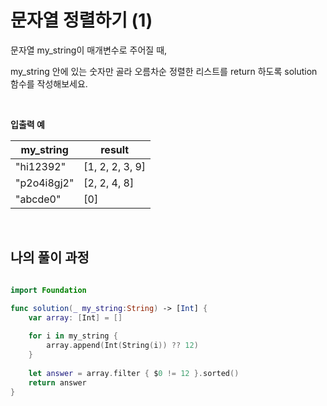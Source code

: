 문자열 정렬하기 (1)
==================

문자열 my_string이 매개변수로 주어질 때,    

my_string 안에 있는 숫자만 골라 오름차순 정렬한 리스트를 return 하도록 solution 함수를 작성해보세요.   

</br>

**입출력 예**

| my_string | result |
| -- | -- | 
| "hi12392" | [1, 2, 2, 3, 9] | 
| "p2o4i8gj2" |	[2, 2, 4, 8] |
| "abcde0" |	[0] |

</br>

## 나의 풀이 과정

```swift

import Foundation

func solution(_ my_string:String) -> [Int] {
    var array: [Int] = []
    
    for i in my_string {
        array.append(Int(String(i)) ?? 12)
    }
    
    let answer = array.filter { $0 != 12 }.sorted()
    return answer
}

```
